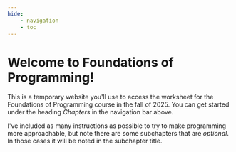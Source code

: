 ```yaml
---
hide:
    - navigation
    - toc
---
```


# Welcome to Foundations of Programming!

This is a temporary website you'll use to access the worksheet for the Foundations of Programming course in the fall of 2025. You can get started under the heading _Chapters_ in the navigation bar above.

I've included as many instructions as possible to try to make programming more approachable, but note there are some subchapters that are *optional*. In those cases it will be noted in the subchapter title.